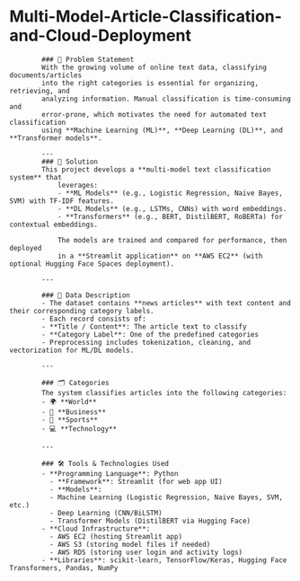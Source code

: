 # Multi-Model-Article-Classification-and-Cloud-Deployment

            ### 📝 Problem Statement  
            With the growing volume of online text data, classifying documents/articles 
            into the right categories is essential for organizing, retrieving, and 
            analyzing information. Manual classification is time-consuming and 
            error-prone, which motivates the need for automated text classification 
            using **Machine Learning (ML)**, **Deep Learning (DL)**, and **Transformer models**.  

            ---
            ### 🎯 Solution
            This project develops a **multi-model text classification system** that 
                leverages:
                - **ML Models** (e.g., Logistic Regression, Naive Bayes, SVM) with TF-IDF features.  
                - **DL Models** (e.g., LSTMs, CNNs) with word embeddings.  
                - **Transformers** (e.g., BERT, DistilBERT, RoBERTa) for contextual embeddings.  

                The models are trained and compared for performance, then deployed 
                in a **Streamlit application** on **AWS EC2** (with optional Hugging Face Spaces deployment).  

            ---

            ### 📂 Data Description  
            - The dataset contains **news articles** with text content and their corresponding category labels.  
            - Each record consists of:  
            - **Title / Content**: The article text to classify  
            - **Category Label**: One of the predefined categories  
            - Preprocessing includes tokenization, cleaning, and vectorization for ML/DL models.  

            ---

            ### 🗂️ Categories  
            The system classifies articles into the following categories:  
            - 🌍 **World**  
            - 💼 **Business**  
            - 🏅 **Sports**  
            - 💻 **Technology**  

            ---

            ### 🛠️ Tools & Technologies Used  
            - **Programming Language**: Python  
              - **Framework**: Streamlit (for web app UI)  
              - **Models**:  
              - Machine Learning (Logistic Regression, Naive Bayes, SVM, etc.)  
              - Deep Learning (CNN/BiLSTM)  
              - Transformer Models (DistilBERT via Hugging Face)  
            - **Cloud Infrastructure**:  
              - AWS EC2 (hosting Streamlit app)  
              - AWS S3 (storing model files if needed)  
              - AWS RDS (storing user login and activity logs)  
            - **Libraries**: scikit-learn, TensorFlow/Keras, Hugging Face Transformers, Pandas, NumPy 
